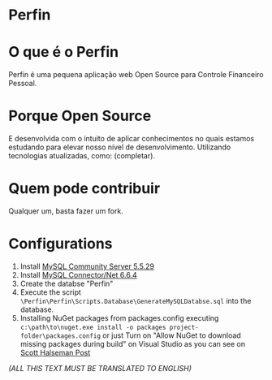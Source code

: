 Perfin
======

O que é o Perfin
================
Perfin é uma pequena aplicação web Open Source para Controle Financeiro Pessoal.


Porque Open Source
==================
E desenvolvida com  o intuito de aplicar conhecimentos no quais estamos estudando para elevar nosso nível de desenvolvimento. Utilizando tecnologias atualizadas, como: (completar).


Quem pode contribuir
====================
Qualquer um, basta fazer um fork.


Configurations
=============

1. Install [MySQL Community Server 5.5.29](http:// "http://www.mysql.com/downloads/mysql/")
2. Install [MySQL Connector/Net 6.6.4](http://www.mysql.com/downloads/connector/net/)
3. Create the databse "Perfin"
4. Execute the script `\Perfin\Perfin\Scripts.Database\GenerateMySQLDatabse.sql` into the database.
5. Installing NuGet packages from packages.config executing `c:\path\to\nuget.exe install -o packages project-folder\packages.config` or just Turn on "Allow NuGet to download missing packages during build" on Visual Studio as you can see on [Scott Halseman Post](http://www.hanselman.com/blog/NuGet20NETPackageManagerReleasedGOUPGRADENOWAndHeresWhy.aspx)


*(ALL THIS TEXT MUST BE TRANSLATED TO ENGLISH)*